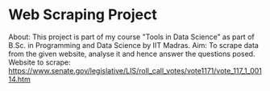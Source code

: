 # Web Scraping Project
About: This project is part of my course "Tools in Data Science" as part of B.Sc. in Programming and Data Science by IIT Madras.
Aim: To scrape data from the given website, analyse it and hence answer the questions posed.
Website to scrape: https://www.senate.gov/legislative/LIS/roll_call_votes/vote1171/vote_117_1_00114.htm
